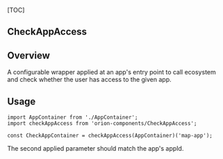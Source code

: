 [TOC]

## CheckAppAccess

## Overview

A configurable wrapper applied at an app's entry point to call ecosystem and check whether the user
has access to the given app.

## Usage

```
import AppContainer from './AppContainer';
import checkAppAccess from 'orion-components/CheckAppAccess';

const CheckAppContainer = checkAppAccess(AppContainer)('map-app');
```

The second applied parameter should match the app's appId.
